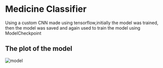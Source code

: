 
# Medicine Classifier
Using a custom CNN made using tensorflow,initially the model was trained, then the model was saved and again used to train the model using ModelCheckpoint

## The plot of the model

![model](https://user-images.githubusercontent.com/90124241/190906958-f2c80732-37f8-4dd6-85c8-27bfc4d04f54.png)

